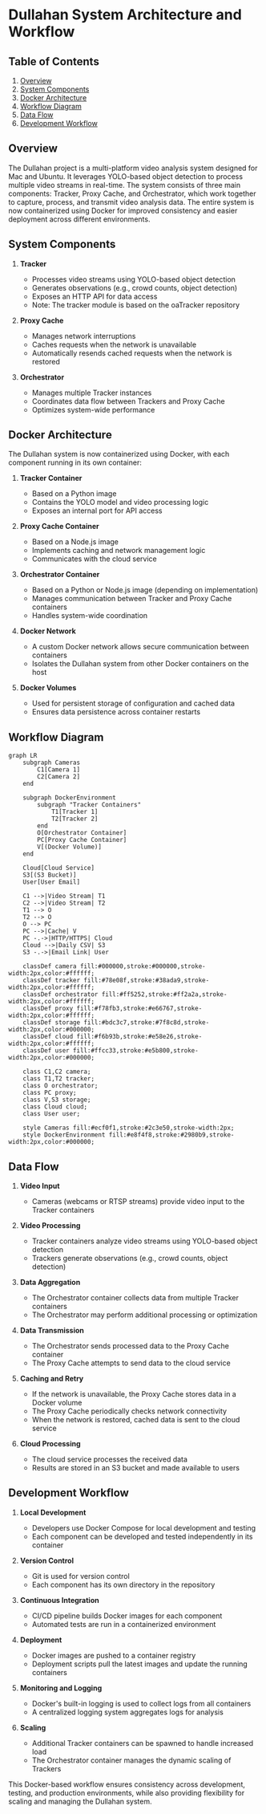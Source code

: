 # Dullahan System Architecture and Workflow

## Table of Contents

1. [Overview](#overview)
2. [System Components](#system-components)
3. [Docker Architecture](#docker-architecture)
4. [Workflow Diagram](#workflow-diagram)
5. [Data Flow](#data-flow)
6. [Development Workflow](#development-workflow)

## Overview

The Dullahan project is a multi-platform video analysis system designed for Mac and Ubuntu. It leverages YOLO-based object detection to process multiple video streams in real-time. The system consists of three main components: Tracker, Proxy Cache, and Orchestrator, which work together to capture, process, and transmit video analysis data. The entire system is now containerized using Docker for improved consistency and easier deployment across different environments.

## System Components

1. **Tracker**

   - Processes video streams using YOLO-based object detection
   - Generates observations (e.g., crowd counts, object detection)
   - Exposes an HTTP API for data access
   - Note: The tracker module is based on the oaTracker repository

2. **Proxy Cache**

   - Manages network interruptions
   - Caches requests when the network is unavailable
   - Automatically resends cached requests when the network is restored

3. **Orchestrator**
   - Manages multiple Tracker instances
   - Coordinates data flow between Trackers and Proxy Cache
   - Optimizes system-wide performance

## Docker Architecture

The Dullahan system is now containerized using Docker, with each component running in its own container:

1. **Tracker Container**

   - Based on a Python image
   - Contains the YOLO model and video processing logic
   - Exposes an internal port for API access

2. **Proxy Cache Container**

   - Based on a Node.js image
   - Implements caching and network management logic
   - Communicates with the cloud service

3. **Orchestrator Container**

   - Based on a Python or Node.js image (depending on implementation)
   - Manages communication between Tracker and Proxy Cache containers
   - Handles system-wide coordination

4. **Docker Network**

   - A custom Docker network allows secure communication between containers
   - Isolates the Dullahan system from other Docker containers on the host

5. **Docker Volumes**
   - Used for persistent storage of configuration and cached data
   - Ensures data persistence across container restarts

## Workflow Diagram

```mermaid
graph LR
    subgraph Cameras
        C1[Camera 1]
        C2[Camera 2]
    end

    subgraph DockerEnvironment
        subgraph "Tracker Containers"
            T1[Tracker 1]
            T2[Tracker 2]
        end
        O[Orchestrator Container]
        PC[Proxy Cache Container]
        V[(Docker Volume)]
    end

    Cloud[Cloud Service]
    S3[(S3 Bucket)]
    User[User Email]

    C1 -->|Video Stream| T1
    C2 -->|Video Stream| T2
    T1 --> O
    T2 --> O
    O --> PC
    PC -->|Cache| V
    PC -.->|HTTP/HTTPS| Cloud
    Cloud -->|Daily CSV| S3
    S3 -.->|Email Link| User

    classDef camera fill:#000000,stroke:#000000,stroke-width:2px,color:#ffffff;
    classDef tracker fill:#78e08f,stroke:#38ada9,stroke-width:2px,color:#ffffff;
    classDef orchestrator fill:#ff5252,stroke:#ff2a2a,stroke-width:2px,color:#ffffff;
    classDef proxy fill:#f78fb3,stroke:#e66767,stroke-width:2px,color:#ffffff;
    classDef storage fill:#bdc3c7,stroke:#7f8c8d,stroke-width:2px,color:#000000;
    classDef cloud fill:#f6b93b,stroke:#e58e26,stroke-width:2px,color:#ffffff;
    classDef user fill:#ffcc33,stroke:#e5b800,stroke-width:2px,color:#000000;

    class C1,C2 camera;
    class T1,T2 tracker;
    class O orchestrator;
    class PC proxy;
    class V,S3 storage;
    class Cloud cloud;
    class User user;

    style Cameras fill:#ecf0f1,stroke:#2c3e50,stroke-width:2px;
    style DockerEnvironment fill:#e8f4f8,stroke:#2980b9,stroke-width:2px,color:#000000;
```

## Data Flow

1. **Video Input**

   - Cameras (webcams or RTSP streams) provide video input to the Tracker containers

2. **Video Processing**

   - Tracker containers analyze video streams using YOLO-based object detection
   - Trackers generate observations (e.g., crowd counts, object detection)

3. **Data Aggregation**

   - The Orchestrator container collects data from multiple Tracker containers
   - The Orchestrator may perform additional processing or optimization

4. **Data Transmission**

   - The Orchestrator sends processed data to the Proxy Cache container
   - The Proxy Cache attempts to send data to the cloud service

5. **Caching and Retry**

   - If the network is unavailable, the Proxy Cache stores data in a Docker volume
   - The Proxy Cache periodically checks network connectivity
   - When the network is restored, cached data is sent to the cloud service

6. **Cloud Processing**
   - The cloud service processes the received data
   - Results are stored in an S3 bucket and made available to users

## Development Workflow

1. **Local Development**

   - Developers use Docker Compose for local development and testing
   - Each component can be developed and tested independently in its container

2. **Version Control**

   - Git is used for version control
   - Each component has its own directory in the repository

3. **Continuous Integration**

   - CI/CD pipeline builds Docker images for each component
   - Automated tests are run in a containerized environment

4. **Deployment**

   - Docker images are pushed to a container registry
   - Deployment scripts pull the latest images and update the running containers

5. **Monitoring and Logging**

   - Docker's built-in logging is used to collect logs from all containers
   - A centralized logging system aggregates logs for analysis

6. **Scaling**
   - Additional Tracker containers can be spawned to handle increased load
   - The Orchestrator container manages the dynamic scaling of Trackers

This Docker-based workflow ensures consistency across development, testing, and production environments, while also providing flexibility for scaling and managing the Dullahan system.
